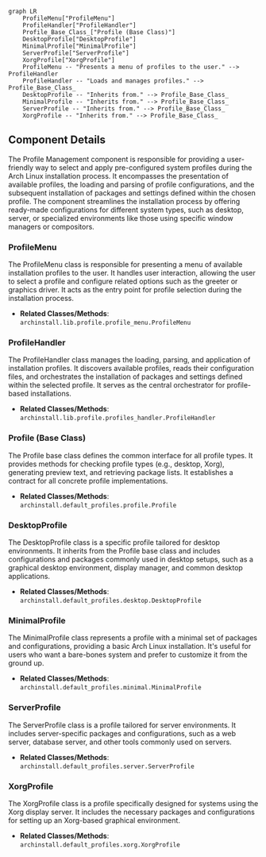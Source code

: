 ```mermaid
graph LR
    ProfileMenu["ProfileMenu"]
    ProfileHandler["ProfileHandler"]
    Profile_Base_Class_["Profile (Base Class)"]
    DesktopProfile["DesktopProfile"]
    MinimalProfile["MinimalProfile"]
    ServerProfile["ServerProfile"]
    XorgProfile["XorgProfile"]
    ProfileMenu -- "Presents a menu of profiles to the user." --> ProfileHandler
    ProfileHandler -- "Loads and manages profiles." --> Profile_Base_Class_
    DesktopProfile -- "Inherits from." --> Profile_Base_Class_
    MinimalProfile -- "Inherits from." --> Profile_Base_Class_
    ServerProfile -- "Inherits from." --> Profile_Base_Class_
    XorgProfile -- "Inherits from." --> Profile_Base_Class_
```

## Component Details

The Profile Management component is responsible for providing a user-friendly way to select and apply pre-configured system profiles during the Arch Linux installation process. It encompasses the presentation of available profiles, the loading and parsing of profile configurations, and the subsequent installation of packages and settings defined within the chosen profile. The component streamlines the installation process by offering ready-made configurations for different system types, such as desktop, server, or specialized environments like those using specific window managers or compositors.

### ProfileMenu
The ProfileMenu class is responsible for presenting a menu of available installation profiles to the user. It handles user interaction, allowing the user to select a profile and configure related options such as the greeter or graphics driver. It acts as the entry point for profile selection during the installation process.
- **Related Classes/Methods**: `archinstall.lib.profile.profile_menu.ProfileMenu`

### ProfileHandler
The ProfileHandler class manages the loading, parsing, and application of installation profiles. It discovers available profiles, reads their configuration files, and orchestrates the installation of packages and settings defined within the selected profile. It serves as the central orchestrator for profile-based installations.
- **Related Classes/Methods**: `archinstall.lib.profile.profiles_handler.ProfileHandler`

### Profile (Base Class)
The Profile base class defines the common interface for all profile types. It provides methods for checking profile types (e.g., desktop, Xorg), generating preview text, and retrieving package lists. It establishes a contract for all concrete profile implementations.
- **Related Classes/Methods**: `archinstall.default_profiles.profile.Profile`

### DesktopProfile
The DesktopProfile class is a specific profile tailored for desktop environments. It inherits from the Profile base class and includes configurations and packages commonly used in desktop setups, such as a graphical desktop environment, display manager, and common desktop applications.
- **Related Classes/Methods**: `archinstall.default_profiles.desktop.DesktopProfile`

### MinimalProfile
The MinimalProfile class represents a profile with a minimal set of packages and configurations, providing a basic Arch Linux installation. It's useful for users who want a bare-bones system and prefer to customize it from the ground up.
- **Related Classes/Methods**: `archinstall.default_profiles.minimal.MinimalProfile`

### ServerProfile
The ServerProfile class is a profile tailored for server environments. It includes server-specific packages and configurations, such as a web server, database server, and other tools commonly used on servers.
- **Related Classes/Methods**: `archinstall.default_profiles.server.ServerProfile`

### XorgProfile
The XorgProfile class is a profile specifically designed for systems using the Xorg display server. It includes the necessary packages and configurations for setting up an Xorg-based graphical environment.
- **Related Classes/Methods**: `archinstall.default_profiles.xorg.XorgProfile`
